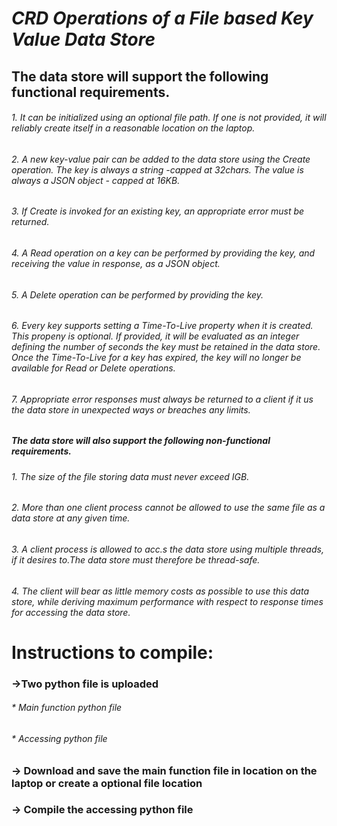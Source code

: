 # ***CRD Operations of a File based Key Value Data Store***

## The data store will support the following functional requirements.

  ###### 1. It can be initialized using an optional file path. If one is not provided, it will reliably  create itself in a reasonable location on the laptop.
  ###### 2. A new key-value pair can be added to the data store using the Create operation. The key is always a string -capped at 32chars. The value is always a JSON object -   capped at 16KB.
 ######  3. If Create is invoked for an existing key, an appropriate error must be returned.
 ######  4. A Read operation on a key can be performed by providing the key, and receiving the value in response, as a JSON object.
 ######  5. A Delete operation can be performed by providing the key.
 ######  6. Every key supports setting a Time-To-Live property when it is created. This propeny is optional. If provided, it will be evaluated as an integer defining the number of            seconds the key must be retained in the data store. Once the Time-To-Live for a key has expired, the key will no longer be available for Read or Delete operations.
######   7. Appropriate error responses must always be returned to a client if it us the data store in unexpected ways or breaches any limits.

##### The data store will also support the following non-functional requirements.

######   1. The size of the file storing data must never exceed IGB.
######   2. More than one client process cannot be allowed to use the same file as a data store at any  given time.
######   3. A client process is allowed to acc.s the data store using multiple threads, if it desires to.The data store must therefore be thread-safe.
######   4. The client will bear as little memory costs as possible to use this data store, while deriving maximum performance with respect to response times for accessing the data store.




# Instructions to compile:
### ->Two python file is uploaded
   ######     * Main function python file
   ######     * Accessing python file
### -> Download and save the main function file in location on the laptop or create a optional file location 
### -> Compile the accessing python file 
